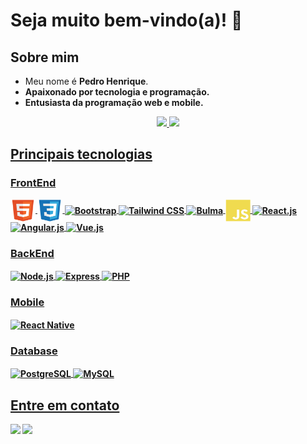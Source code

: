 # Seja muito bem-vindo(a)! 👋

<div>
  <h2>Sobre mim</h2>
  <ul>
    <li>Meu nome é <b>Pedro Henrique</b>.</li>
  	<li><b>Apaixonado por <b>tecnologia e programação</b>.</li>
  	<li><b>Entusiasta da programação web e mobile.</b></li>
  </ul>
</div>

<div align="center">
  <a href="https://github.com/phms07">
  <img height="180em" src="https://github-readme-stats.vercel.app/api?username=phms07&show_icons=true&theme=github_dark&include_all_commits=true&count_private=true"/>
  <img height="180em" src="https://github-readme-stats.vercel.app/api/top-langs/?username=phms07&layout=compact&langs_count=6&theme=github_dark"/>
</div>

<div>
    <h2>Principais tecnologias</h2>
    <h3>FrontEnd</h3>
    <img alt="HTML" height="35" width="40" align="center" src="https://raw.githubusercontent.com/devicons/devicon/master/icons/html5/html5-original.svg" />
    <img alt="CSS" height="35" width="40" align="center" src="https://raw.githubusercontent.com/devicons/devicon/master/icons/css3/css3-original.svg" />
    <img alt="Bootstrap" height="40" width="40" align="center" src="https://cdn.jsdelivr.net/gh/devicons/devicon/icons/bootstrap/bootstrap-original.svg" />
    <img alt="Tailwind CSS" height="50" width="40" align="center" src="https://cdn.jsdelivr.net/gh/devicons/devicon/icons/tailwindcss/tailwindcss-plain.svg" />
    <img alt="Bulma" height="50" width="40" align="center" src="https://cdn.jsdelivr.net/gh/devicons/devicon/icons/bulma/bulma-plain.svg" />
    <img alt="JavaScript" height="35" width="40" align="center" src="https://raw.githubusercontent.com/devicons/devicon/master/icons/javascript/javascript-plain.svg" />
    <img alt="React.js" height="40" width="40" align="center" src="https://cdn.jsdelivr.net/gh/devicons/devicon/icons/react/react-original.svg" />
    <img alt="Angular.js" height="40" width="40" align="center" src="https://cdn.jsdelivr.net/gh/devicons/devicon/icons/angularjs/angularjs-original.svg" />
    <img alt="Vue.js" height="40" width="40" align="center" src="https://cdn.jsdelivr.net/gh/devicons/devicon/icons/vuejs/vuejs-original.svg" />
    <br>
    <h3>BackEnd</h3>
    <img alt="Node.js" height="35" width="40" align="center" src="https://cdn.jsdelivr.net/gh/devicons/devicon/icons/nodejs/nodejs-original.svg" />
    <img alt="Express" height="40" width="40" align="center" src="https://cdn.jsdelivr.net/gh/devicons/devicon/icons/express/express-original.svg" />
    <img alt="PHP" height="40" width="40"  align="center" src="https://cdn.jsdelivr.net/gh/devicons/devicon/icons/php/php-original.svg" />
    <br>
    <h3>Mobile</h3>
    <img alt="React Native" height="40" width="40" align="center" src="https://cdn.jsdelivr.net/gh/devicons/devicon/icons/react/react-original.svg" />
    <br>
    <h3>Database</h3>
    <img alt="PostgreSQL" height="40" width="40" align="center" src="https://cdn.jsdelivr.net/gh/devicons/devicon/icons/postgresql/postgresql-original.svg" />
    <img alt="MySQL" height="40" width="40" align="center" src="https://cdn.jsdelivr.net/gh/devicons/devicon/icons/mysql/mysql-original.svg" />
</div>

<div>
    <h2>Entre em contato</h2>
    <a href = "mailto:pedrohenriquemiquelimdasilva@gmail.com"><img src="https://img.shields.io/badge/-Gmail-%23333?style=for-the-badge&logo=gmail&logoColor=white" target="_blank"></a>
    <a href="https://www.linkedin.com/in/pedro-mequelim/" target="_blank"><img src="https://img.shields.io/badge/-LinkedIn-%230077B5?style=for-the-badge&logo=linkedin&logoColor=white" target="_blank"></a>
</div>
